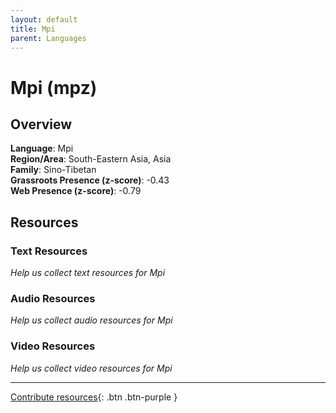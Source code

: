 ```yaml
---
layout: default
title: Mpi
parent: Languages
---
```


# Mpi (mpz)

## Overview

**Language**: Mpi  
**Region/Area**: South-Eastern Asia, Asia  
**Family**: Sino-Tibetan  
**Grassroots Presence (z-score)**: -0.43  
**Web Presence (z-score)**: -0.79  

## Resources

### Text Resources
*Help us collect text resources for Mpi*

### Audio Resources
*Help us collect audio resources for Mpi*

### Video Resources
*Help us collect video resources for Mpi*

---

[Contribute resources](https://forms.office.com/e/1SfLJx3u1r){: .btn .btn-purple }
